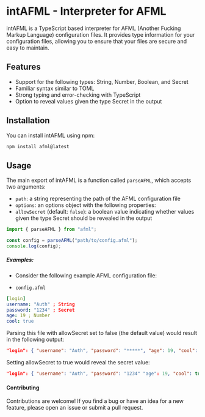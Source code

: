# intAFML - Interpreter for AFML
intAFML is a TypeScript based interpreter for AFML (Another Fucking Markup Language) configuration files. It provides type information for your configuration files, allowing you to ensure that your files are secure and easy to maintain.

## Features
- Support for the following types: String, Number, Boolean, and Secret
- Familiar syntax similar to TOML
- Strong typing and error-checking with TypeScript
- Option to reveal values given the type Secret in the output

## Installation
You can install intAFML using npm:

```bash
npm install afml@latest
```

## Usage
The main export of intAFML is a function called `parseAFML`, which accepts two arguments:
- `path`: a string representing the path of the AFML configuration file
- `options`: an options object with the following properties:
- `allowSecret` (default: `false`): a boolean value indicating whether values given the type Secret should be revealed in the output

```typescript
import { parseAFML } from "afml";

const config = parseAFML("path/to/config.afml");
console.log(config);
```

##### Examples:

- Consider the following example AFML configuration file:

- `config.afml`

```yaml
[login]
username: "Auth" ; String
password: "1234" ; Secret
age: 19 ; Number
cool: true
```


Parsing this file with allowSecret set to false (the default value) would result in the following output:


```json
"login": { "username": "Auth", "password": "*****", "age": 19, "cool": true }

```

Setting allowSecret to true would reveal the secret value:


```json
"login": { "username": "Auth", "password": "1234" "age": 19, "cool": true }
```

#### Contributing

Contributions are welcome! If you find a bug or have an idea for a new feature, please open an issue or submit a pull request.